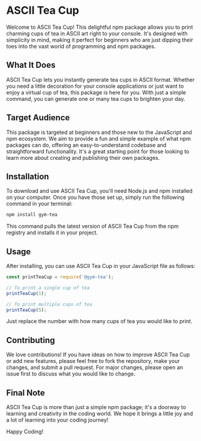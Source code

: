 # ASCII Tea Cup

Welcome to ASCII Tea Cup! This delightful npm package allows you to print charming cups of tea in ASCII art right to your console. It's designed with simplicity in mind, making it perfect for beginners who are just dipping their toes into the vast world of programming and npm packages.

## What It Does

ASCII Tea Cup lets you instantly generate tea cups in ASCII format. Whether you need a little decoration for your console applications or just want to enjoy a virtual cup of tea, this package is here for you. With just a simple command, you can generate one or many tea cups to brighten your day.

## Target Audience

This package is targeted at beginners and those new to the JavaScript and npm ecosystem. We aim to provide a fun and simple example of what npm packages can do, offering an easy-to-understand codebase and straightforward functionality. It's a great starting point for those looking to learn more about creating and publishing their own packages.

## Installation

To download and use ASCII Tea Cup, you'll need Node.js and npm installed on your computer. Once you have those set up, simply run the following command in your terminal:

```bash
npm install gym-tea
```

This command pulls the latest version of ASCII Tea Cup from the npm registry and installs it in your project.

## Usage
After installing, you can use ASCII Tea Cup in your JavaScript file as follows:

```javascript
const printTeaCup = require('@gym-tea');

// To print a single cup of tea
printTeaCup(1);

// To print multiple cups of tea
printTeaCup(5);
```
Just replace the number with how many cups of tea you would like to print.

## Contributing
We love contributions! If you have ideas on how to improve ASCII Tea Cup or add new features, please feel free to fork the repository, make your changes, and submit a pull request. For major changes, please open an issue first to discuss what you would like to change.

## Final Note
ASCII Tea Cup is more than just a simple npm package; it's a doorway to learning and creativity in the coding world. We hope it brings a little joy and a lot of learning into your coding journey!

Happy Coding!
